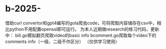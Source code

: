 # b-2025-
借助curl convertor和gpt4编写的gola爬虫code，可将爬取内容储存在csv中，相比python不用配置openssl即可运行。
为本人近期做research的练习代码，更新中：
bili.go模拟翻页爬取video的basic info
bcomment.go爬取每个video下的comments info（一级、二级不作区分）
（仅供学习使用）
